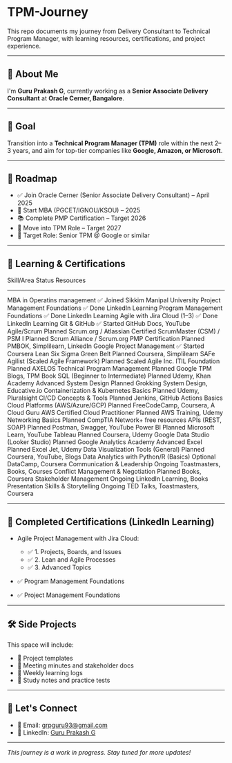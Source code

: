 # TPM-Journey

This repo documents my journey from Delivery Consultant to Technical Program Manager, with learning resources, certifications, and project experience.

---

## 👋 About Me

I'm **Guru Prakash G**, currently working as a **Senior Associate Delivery Consultant** at **Oracle Cerner, Bangalore**.

---

## 🎯 Goal

Transition into a **Technical Program Manager (TPM)** role within the next 2–3 years, and aim for top-tier companies like **Google, Amazon, or Microsoft**.

---

## 📌 Roadmap

- ✅ Join Oracle Cerner (Senior Associate Delivery Consultant) – April 2025  
- 🚀 Start MBA (PGCET/IGNOU/KSOU) – 2025  
- 📚 Complete PMP Certification – Target 2026  
- 💼 Move into TPM Role – Target 2027  
- 🌟 Target Role: Senior TPM @ Google or similar

---

## 🧠 Learning & Certifications

Skill/Area                                  Status       Resources
-----------------------------------------  -----------  ----------------------------------------
MBA in Operatins management                ✅ Joined      Sikkim Manipal University
Project Management Foundations             ✅ Done        LinkedIn Learning
Program Management Foundations             ✅ Done        LinkedIn Learning
Agile with Jira Cloud (1–3)                ✅ Done        LinkedIn Learning
Git & GitHub                               ✅ Started      GitHub Docs, YouTube
Agile/Scrum                                Planned        Scrum.org / Atlassian
Certified ScrumMaster (CSM) / PSM I        Planned        Scrum Alliance / Scrum.org
PMP Certification                          Planned        PMBOK, Simplilearn, LinkedIn
Google Project Management                  ✅ Started     Coursera
Lean Six Sigma Green Belt                  Planned        Coursera, Simplilearn
SAFe Agilist (Scaled Agile Framework)      Planned        Scaled Agile Inc.
ITIL Foundation                            Planned        AXELOS
Technical Program Management               Planned        Google TPM Blogs, TPM Book
SQL (Beginner to Intermediate)             Planned        Udemy, Khan Academy
Advanced System Design                     Planned        Grokking System Design, Educative.io
Containerization & Kubernetes Basics       Planned        Udemy, Pluralsight
CI/CD Concepts & Tools                     Planned        Jenkins, GitHub Actions Basics
Cloud Platforms (AWS/Azure/GCP)            Planned        FreeCodeCamp, Coursera, A Cloud Guru
AWS Certified Cloud Practitioner           Planned        AWS Training, Udemy
Networking Basics                          Planned        CompTIA Network+ free resources
APIs (REST, SOAP)                          Planned        Postman, Swagger, YouTube
Power BI                                   Planned        Microsoft Learn, YouTube
Tableau                                    Planned        Coursera, Udemy
Google Data Studio (Looker Studio)         Planned        Google Analytics Academy
Advanced Excel                             Planned        Excel Jet, Udemy
Data Visualization Tools (General)         Planned        Coursera, YouTube, Blogs
Data Analytics with Python/R (Basics)      Optional       DataCamp, Coursera
Communication & Leadership                 Ongoing        Toastmasters, Books, Courses
Conflict Management & Negotiation          Planned        Books, Coursera
Stakeholder Management                     Ongoing        LinkedIn Learning, Books
Presentation Skills & Storytelling         Ongoing        TED Talks, Toastmasters, Coursera

---

## 📄 Completed Certifications (LinkedIn Learning)

- Agile Project Management with Jira Cloud:  
  - ✅ 1. Projects, Boards, and Issues  
  - ✅ 2. Lean and Agile Processes  
  - ✅ 3. Advanced Topics  

- ✅ Program Management Foundations  
- ✅ Project Management Foundations  

---

## 🛠️ Side Projects

This space will include:
- 📂 Project templates  
- 📄 Meeting minutes and stakeholder docs  
- 🧾 Weekly learning logs  
- 🧠 Study notes and practice tests  

---

## 🤝 Let's Connect

- 📧 Email: [grpguru93@gmail.com](mailto:grpguru93@gmail.com)  
- 🔗 LinkedIn: [Guru Prakash G](https://www.linkedin.com/in/guru-prakash-g-aab00518a)  

---

_This journey is a work in progress. Stay tuned for more updates!_
